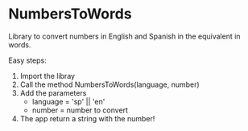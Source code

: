 # NumbersToWords
Library to convert numbers in English and Spanish in the equivalent in words. 

Easy steps:
1. Import the libray
2. Call the method NumbersToWords(language, number)
3. Add the parameters 
	* language = 'sp' || 'en'
	* number = number to convert
4. The app return a string with the number!
